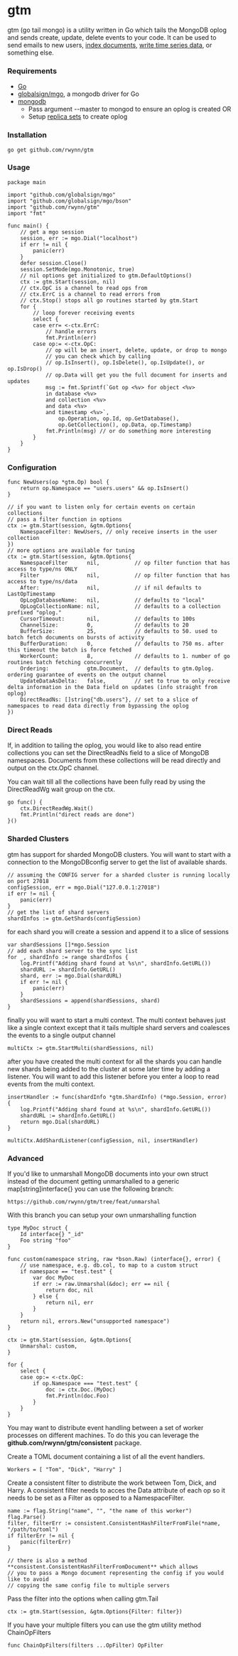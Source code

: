 gtm
===
gtm (go tail mongo) is a utility written in Go which tails the MongoDB oplog and sends create, update, delete events to your code.
It can be used to send emails to new users, [index documents](https://www.github.com/rwynn/monstache), 
[write time series data](https://www.github.com/rwynn/mongofluxd), or something else.

### Requirements ###
+ [Go](http://golang.org/doc/install)
+ [globalsign/mgo](https://godoc.org/github.com/globalsign/mgo), a mongodb driver for Go
+ [mongodb](http://www.mongodb.org/)
	+ Pass argument --master to mongod to ensure an oplog is created OR
	+ Setup [replica sets](http://docs.mongodb.org/manual/tutorial/deploy-replica-set/) to create oplog

### Installation ###

	go get github.com/rwynn/gtm

### Usage ###
	
	package main
	
	import "github.com/globalsign/mgo"
	import "github.com/globalsign/mgo/bson"
	import "github.com/rwynn/gtm"
	import "fmt"

	func main() {
		// get a mgo session	
		session, err := mgo.Dial("localhost")
		if err != nil {
			panic(err)
		}
		defer session.Close()
		session.SetMode(mgo.Monotonic, true)
		// nil options get initialized to gtm.DefaultOptions()
		ctx := gtm.Start(session, nil)
		// ctx.OpC is a channel to read ops from
		// ctx.ErrC is a channel to read errors from
		// ctx.Stop() stops all go routines started by gtm.Start
		for {
			// loop forever receiving events	
			select {
			case err= <-ctx.ErrC:
				// handle errors
				fmt.Println(err)
			case op:= <-ctx.OpC:
				// op will be an insert, delete, update, or drop to mongo
				// you can check which by calling 
				// op.IsInsert(), op.IsDelete(), op.IsUpdate(), or op.IsDrop()
				// op.Data will get you the full document for inserts and updates
				msg := fmt.Sprintf(`Got op <%v> for object <%v> 
				in database <%v>
				and collection <%v>
				and data <%v>
				and timestamp <%v>`,
					op.Operation, op.Id, op.GetDatabase(),
					op.GetCollection(), op.Data, op.Timestamp)
				fmt.Println(msg) // or do something more interesting
			}
		}
	}

### Configuration ###

	func NewUsers(op *gtm.Op) bool {
		return op.Namespace == "users.users" && op.IsInsert()
	}

	// if you want to listen only for certain events on certain collections
	// pass a filter function in options
	ctx := gtm.Start(session, &gtm.Options{
		NamespaceFilter: NewUsers, // only receive inserts in the user collection
	})
	// more options are available for tuning
	ctx := gtm.Start(session, &gtm.Options{
        NamespaceFilter      nil,           // op filter function that has access to type/ns ONLY
        Filter               nil,           // op filter function that has access to type/ns/data
		After:               nil,     	    // if nil defaults to LastOpTimestamp
		OpLogDatabaseName:   nil,     	    // defaults to "local"
		OpLogCollectionName: nil,     	    // defaults to a collection prefixed "oplog."
		CursorTimeout:       nil,     	    // defaults to 100s
		ChannelSize:         0,       	    // defaults to 20
		BufferSize:          25,            // defaults to 50. used to batch fetch documents on bursts of activity
		BufferDuration:      0,             // defaults to 750 ms. after this timeout the batch is force fetched
		WorkerCount:         8,             // defaults to 1. number of go routines batch fetching concurrently
		Ordering:            gtm.Document,  // defaults to gtm.Oplog. ordering guarantee of events on the output channel
		UpdateDataAsDelta:   false,         // set to true to only receive delta information in the Data field on updates (info straight from oplog)
		DirectReadNs: []string{"db.users"}, // set to a slice of namespaces to read data directly from bypassing the oplog
	})

### Direct Reads ###

If, in addition to tailing the oplog, you would like to also read entire collections you can set the DirectReadNs field
to a slice of MongoDB namespaces.  Documents from these collections will be read directly and output on the ctx.OpC channel.  

You can wait till all the collections have been fully read by using the DirectReadWg wait group on the ctx.

	go func() {
		ctx.DirectReadWg.Wait()
		fmt.Println("direct reads are done")
	}()

### Sharded Clusters ###

gtm has support for sharded MongoDB clusters.  You will want to start with a connection to the MongoDBconfig server to get the list of available shards.

    // assuming the CONFIG server for a sharded cluster is running locally on port 27018
    configSession, err = mgo.Dial("127.0.0.1:27018")
    if err != nil {
        panic(err)
    }
    // get the list of shard servers
    shardInfos := gtm.GetShards(configSession)

for each shard you will create a session and append it to a slice of sessions

    var shardSessions []*mgo.Session
    // add each shard server to the sync list
    for _, shardInfo := range shardInfos {
        log.Printf("Adding shard found at %s\n", shardInfo.GetURL())
        shardURL := shardInfo.GetURL()
        shard, err := mgo.Dial(shardURL)
        if err != nil {
            panic(err)
        }
        shardSessions = append(shardSessions, shard)
    }

finally you will want to start a multi context.  The multi context behaves just like a single
context except that it tails multiple shard servers and coalesces the events to a single output
channel

	multiCtx := gtm.StartMulti(shardSessions, nil)

after you have created the multi context for all the shards you can handle new shards being added
to the cluster at some later time by adding a listener. You will want to add this listener before 
you enter a loop to read events from the multi context.

	insertHandler := func(shardInfo *gtm.ShardInfo) (*mgo.Session, error) {
		log.Printf("Adding shard found at %s\n", shardInfo.GetURL())
        shardURL := shardInfo.GetURL()
        return mgo.Dial(shardURL)
	}

	multiCtx.AddShardListener(configSession, nil, insertHandler)

### Advanced ###

If you'd like to unmarshall MongoDB documents into your own struct instead of the document getting
unmarshalled to a generic map[string]interface{} you can use the following branch:

	https://github.com/rwynn/gtm/tree/feat/unmarshal

With this branch you can setup your own unmarshalling function

	type MyDoc struct {
		Id interface{} "_id"
		Foo string "foo"
	}

	func custom(namespace string, raw *bson.Raw) (interface{}, error) {
		// use namespace, e.g. db.col, to map to a custom struct
		if namespace == "test.test" {
			var doc MyDoc
			if err := raw.Unmarshal(&doc); err == nil {
				return doc, nil
			} else {
				return nil, err
			}
		}
		return nil, errors.New("unsupported namespace")
	}
	
	ctx := gtm.Start(session, &gtm.Options{
		Unmarshal: custom,
	}

	for {
		select {
		case op:= <-ctx.OpC:
			if op.Namespace === "test.test" {
				doc := ctx.Doc.(MyDoc)
				fmt.Println(doc.Foo)
			}
		}
	}

You may want to distribute event handling between a set of worker processes on different machines.
To do this you can leverage the **github.com/rwynn/gtm/consistent** package.  

Create a TOML document containing a list of all the event handlers.

	Workers = [ "Tom", "Dick", "Harry" ] 

Create a consistent filter to distribute the work between Tom, Dick, and Harry. A consistent filter
needs to acces the Data attribute of each op so it needs to be set as a Filter as opposed to a 
NamespaceFilter.
	
	name := flag.String("name", "", "the name of this worker")
	flag.Parse()
	filter, filterErr := consistent.ConsistentHashFilterFromFile(*name, "/path/to/toml")
	if filterErr != nil {
		panic(filterErr)
	}

	// there is also a method **consistent.ConsistentHashFilterFromDocument** which allows
	// you to pass a Mongo document representing the config if you would like to avoid
	// copying the same config file to multiple servers

Pass the filter into the options when calling gtm.Tail

	ctx := gtm.Start(session, &gtm.Options{Filter: filter})

If you have your multiple filters you can use the gtm utility method ChainOpFilters
	
	func ChainOpFilters(filters ...OpFilter) OpFilter
